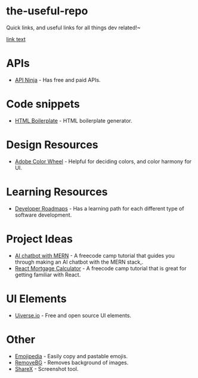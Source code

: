 # the-useful-repo
Quick links, and useful links for all things dev related!~

[link text](URL "title text") 

# APIs
- [API Ninja](https://api-ninjas.com/ "API Ninja") - Has free and paid APIs.

# Code snippets 
- [HTML Boilerplate](https://htmlboilerplates.com/ "HTML Boilerplate") - HTML boilerplate generator.

# Design Resources
- [Adobe Color Wheel](https://color.adobe.com/create/color-wheel "Adobe Color Wheel") - Helpful for deciding colors, and color harmony for UI.

# Learning Resources
- [Developer Roadmaps](https://roadmap.sh/get-started "roadmap.sh") - Has a learning path for each different type of software development.

# Project Ideas
- [AI chatbot with MERN](https://www.freecodecamp.org/news/build-an-ai-chatbot-with-the-mern-stack/ "AI chatbot with MERN by Freecodecamp") - A freecode camp tutorial that guides you through making an AI chatbot with the MERN stack,.
- [React Mortgage Calculator](https://www.freecodecamp.org/news/react-mortgage-calculator-tutorial-for-beginners/ "React Mortgage Calculator") - A freecode camp tutorial that is great for getting familiar with React. 

# UI Elements
- [Uiverse.io](https://uiverse.io/ "Uiverse.io") - Free and open source UI elements.

# Other
- [Emojipedia](https://emojipedia.org/ "Emojipedia") - Easily copy and pastable emojis.
- [RemoveBG](https://www.remove.bg "removeBG") - Removes background of images.
- [ShareX](https://getsharex.com/ "ShareX") - Screenshot tool.
